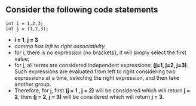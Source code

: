 ## Consider the following code statements
```
int i = 1,2,3;
int j = (1,2,3);
```
-  **i = 1**, **j = 3**
-  *comma has left to right associativity.*
-  for i, there is no expression {no brackets}, it will simply select the first value;
-  for j, all terms are considered independent expressions: **(j=1, j=2, j=3)**. Such expressions are evaluated from left to right considering two expressions at a time, selecting the right expression, and then take another group.
-  Therefore, for j, first **(j = 1 , j = 2)** will be considered which will return **j = 2**, then **(j = 2, j = 3)** will be considered which will return **j = 3**. 